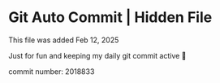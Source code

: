 # Git Auto Commit | Hidden File

This file was added Feb 12, 2025

Just for fun and keeping my daily git commit active 🤪

commit number: 2018833
